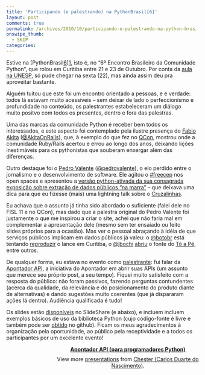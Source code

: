 ```yaml
---
title: 'Participando (e palestrando) na PythonBrasil[6]'
layout: post
comments: true
permalink: /archives/2010/10/participando-e-palestrando-na-python-brasil-6.html/
onswipe_thumb:
  - SKIP
categories:
---
```

Estive na [PythonBrasil[6]][1], isto é, no &#8220;6º Encontro Brasileiro da Comunidade Python&#8221;, que rolou em Curitiba entre 21 e 23 de Outubro. Por conta da [aula na UNESP][2], só pude chegar na sexta (22), mas ainda assim deu pra aproveitar bastante.

Alguém tuitou que este foi um encontro orientado a pessoas, e é verdade: todos lá estavam muito acessíveis &#8211; sem deixar de lado o perfeccionismo e profundidade no conteúdo, os palestrantes estabeleceram um diálogo muito positvo com todos os presentes, dentro e fora das palestras.

Uma das marcas da comunidade Python é receber bem todos os interessados, e este aspecto foi contemplado pela ilustre presença do [Fabio Akita][3] ([@AkitaOnRails][4]), que, à exemplo do que fez no [QCon][5], mostrou onde a comunidade Ruby/Rails acertou e errou ao longo dos anos, deixando lições inestimáveis para os pythonistas que souberam enxergar além das diferenças.

Outro destaque foi o [Pedro Valente][6] ([@pedrovalente][7]), o elo perdido entre o jornalismo e o desenvolvimento de software. Ele agitou o [#freecep][8] nos open spaces e apresentou a [versão python-ativada da sua consagrada exposição sobre extração de dados públicos &#8220;na marra&#8221;][9] &#8211; que deixava uma dica para que eu fizesse (mais) uma lightning talk sobre o [Cruzalinhas][10].

Eu achava que o assunto já tinha sido abordado o suficiente (falei dele no FISL 11 e no QCon), mas dado que a palestra original do Pedro Valente foi justamente o que me inspirou a criar o site, achei que não faria mal em complementar a apresentação dele (mesmo sem ter ensaiado ou feito slides próprios para a ocasião). Mas ver o pessoal abraçando à idéia de que serviços públicos implicam em dados públicos já valeu: o [@botobr][11] está tentando [reproduzir][12] o lance em Curitiba, o [@jbochi][11] [abriu][13] o fonte do [Tô a Pé][14], entre outros.

De qualquer forma, eu estava no evento como [palestrante][15]: fui falar da [Apontador API][16], a iniciativa do Apontador em abrir suas APIs (um assunto que merece seu próprio post, a seu tempo). Fiquei muito satisfeito com a resposta do público: não foram passivos, fazendo perguntas contundentes (acerca da qualidade, da relevância e do posicionamento do produto diante de alternativas) e dando sugestões muito coerentes (que já dispararam ações lá dentro). Audiência qualificada é tudo!

Os slides estão [disponíveis][17] no SlideShare (e abaixo), e incluem incluem exemplos básicos de uso da biblioteca Python (cujo código-fonte é livre e também pode ser [obtido][18] no github). Ficam os meus agradecimentos à organização pela oportunidade, ao público pela receptividade e a todos os participantes por um excelente evento!

<div style="width:425px;margin-left:110px;text-align:center" id="__ss_5538470">
  <strong style="display:block;margin:12px 0 4px"><a href="http://www.slideshare.net/chesterbr/apontador-api-para-programadores-python" title="Apontador API (para programadores Python)">Apontador API (para programadores Python)</a></strong> <div style="padding:5px 0 12px">
    View more <a href="http://www.slideshare.net/">presentations</a> from <a href="http://www.slideshare.net/chesterbr">Chester (Carlos Duarte do Nascimento)</a>.
  </div>
</div>

 [1]: http://www.pythonbrasil.org.br/2010/
 [2]: //chester.me/archives/2010/10/aula-sobre-mashups-web-na-unesp-seccomp-2010.html
 [3]: http://akitaonrails.com/
 [4]: http://twitter.com/akitaonrails
 [5]: //chester.me/archives/2010/09/qcon-sao-paulo-2010.html
 [6]: http://www.pedrovalente.com/
 [7]: http://twitter.com/pedrovalente
 [8]: http://twitter.com/#!/search/freecep
 [9]: http://www.slideshare.net/pedrovalente/extraindo-dados-pblicos-na-marra-com-python
 [10]: http://cruzalinhas.com
 [11]: http://twitter.com/jbochi
 [12]: http://twitter.com/#!/botobr/statuses/28628220039
 [13]: http://twitter.com/#!/jbochi/statuses/28588645207
 [14]: http://www.toape.com.br/
 [15]: http://www.pythonbrasil.org.br/2010/sobre-o-evento/inscricoes/307ffc4f049ebddf2ea4f4e2a2d8599f
 [16]: http://api.apontador.com.br
 [17]: http://www.slideshare.net/chesterbr/apontador-api-para-programadores-python
 [18]: http://github.com/apontador/apontador-api-libs/tree/master/python/
